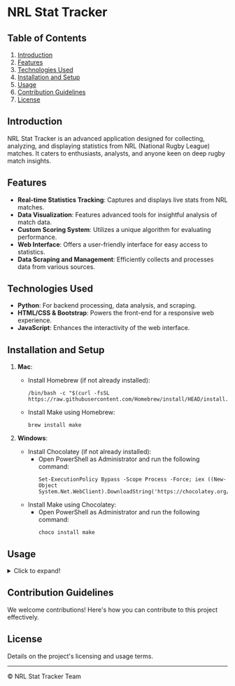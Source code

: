
# NRL Stat Tracker

## Table of Contents
1. [Introduction](#introduction)
2. [Features](#features)
3. [Technologies Used](#technologies-used)
4. [Installation and Setup](#installation-and-setup)
5. [Usage](#usage)
6. [Contribution Guidelines](#contribution-guidelines)
7. [License](#license)

<a name="introduction"></a>
## Introduction
NRL Stat Tracker is an advanced application designed for collecting, analyzing, and displaying statistics from NRL (National Rugby League) matches. It caters to enthusiasts, analysts, and anyone keen on deep rugby match insights.

<a name="features"></a>
## Features
- **Real-time Statistics Tracking**: Captures and displays live stats from NRL matches.
- **Data Visualization**: Features advanced tools for insightful analysis of match data.
- **Custom Scoring System**: Utilizes a unique algorithm for evaluating performance.
- **Web Interface**: Offers a user-friendly interface for easy access to statistics.
- **Data Scraping and Management**: Efficiently collects and processes data from various sources.

<a name="technologies-used"></a>
## Technologies Used
- **Python**: For backend processing, data analysis, and scraping.
- **HTML/CSS & Bootstrap**: Powers the front-end for a responsive web experience.
- **JavaScript**: Enhances the interactivity of the web interface.

<a name="installation-and-setup"></a>
## Installation and Setup
1. **Mac**:
    - Install Homebrew (if not already installed):
       ```shell
       /bin/bash -c "$(curl -fsSL https://raw.githubusercontent.com/Homebrew/install/HEAD/install.sh)"
       ```
    - Install Make using Homebrew:
       ```shell
       brew install make
       ```

2. **Windows**:
    - Install Chocolatey (if not already installed):
       - Open PowerShell as Administrator and run the following command:
          ```shell
          Set-ExecutionPolicy Bypass -Scope Process -Force; iex ((New-Object System.Net.WebClient).DownloadString('https://chocolatey.org/install.ps1'))
          ```
    - Install Make using Chocolatey:
       - Open PowerShell as Administrator and run the following command:
          ```shell
          choco install make

<a name="usage"></a>

## Usage
<details>
<summary>Click to expand!</summary>

To use the NRL Stat Tracker, follow these guidelines based on the provided `makefile`:

1. **Build the Project**: 
   - Run `make build` to set up a Python virtual environment, upgrade pip, and install required dependencies from `requirements.txt`.

2. **Update Statistics**: 
   - Use `make updateStats` to update team statistics. This command builds the project and then updates the teams and ladder information.

3. **Update Teams**:
   - Run `make updateTeams` to specifically update team data. This command also involves building the project.

4. **Update Rounds**:
   - Use `make updateRounds` to update round-specific information. This command first builds the project.

5. **Get Data**: 
   - Run `make getData` to retrieve all necessary data for the application. This command builds the project, updates stats, and fetches additional data.

6. **Run Application**:
   - Execute `make run` to start the application. It builds the project, gets data if not present, and launches the app for viewing statistics.

7. **Clean the Project**:
   - `make clean` removes the virtual environment and temporary files.
   - `make cleanAll` performs a more comprehensive clean-up, including all data and logs.

8. **Attempt to Clean All**:
   - Run `make tryCleanAll` to attempt a full cleanup; suppresses error messages if any steps fail.

9. **Start Fresh**:
   - Use `make fresh` to clean the project completely and start fresh by building the project and fetching new data.

10. **Backup and Restore**:
   - `make backup` handles backup creation, encryption, and uploading to storage.
   - `make getBackup` downloads, decrypts, and restores data from the backup.
   - `make uploadBackup` and `make downloadBackup` specifically handle uploading and downloading backups.
   - `make encryptBackup` and `make decryptBackup` are used for encrypting and decrypting backups.
   - `make restoreBackup` and `make cleanBackup` are used to restore data from backups and clean up backup files, respectively.

11. **Prepare for Backup Upload**:
   - `make prep-upload` prepares for uploading the backup by cleaning up unnecessary files.

</details>


<a name="contribution-guidelines"></a>
## Contribution Guidelines
We welcome contributions! Here's how you can contribute to this project effectively.

<a name="license"></a>
## License
Details on the project's licensing and usage terms.

---
© NRL Stat Tracker Team
